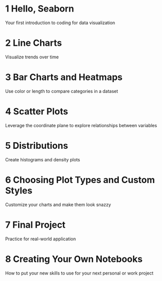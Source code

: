 # 1 Hello, Seaborn

Your first introduction to coding for data visualization

# 2 Line Charts

Visualize trends over time

# 3 Bar Charts and Heatmaps

Use color or length to compare categories in a dataset

# 4 Scatter Plots

Leverage the coordinate plane to explore relationships between variables

# 5 Distributions

Create histograms and density plots

# 6 Choosing Plot Types and Custom Styles

Customize your charts and make them look snazzy

# 7 Final Project

Practice for real-world application

# 8 Creating Your Own Notebooks

How to put your new skills to use for your next personal or work project
